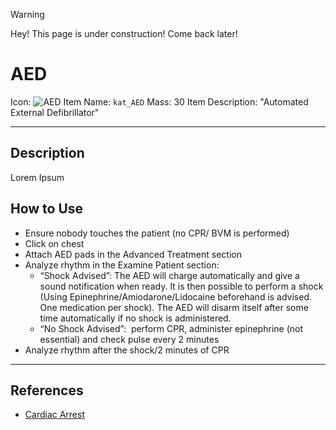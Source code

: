 >[!WARNING]
>Hey! This page is under construction! Come back later!

# AED

Icon: ![AED](https://user-images.githubusercontent.com/55753928/170477092-a766bd72-b5c2-495c-856c-586cec030cad.png)
Item Name: `kat_AED`
Mass: 30
Item Description: "Automated External Defibrillator"

---

## Description

Lorem Ipsum

## How to Use

- Ensure nobody touches the patient (no CPR/ BVM is performed)
- Click on chest
- Attach AED pads in the Advanced Treatment section
- Analyze rhythm in the Examine Patient section:
	- “Shock Advised”: The AED will charge automatically and give a sound notification when ready. It is then possible to perform a shock (Using Epinephrine/Amiodarone/Lidocaine beforehand is advised. One medication per shock). The AED will disarm itself after some time automatically if no shock is administered.
	- “No Shock Advised”:  perform CPR, administer epinephrine (not essential) and check pulse every 2 minutes
- Analyze rhythm after the shock/2 minutes of CPR

---

## References
- [Cardiac Arrest](/Cardiac/Cardiac-Arrest.md)